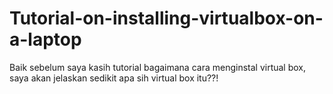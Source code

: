 # Tutorial-on-installing-virtualbox-on-a-laptop
Baik sebelum saya kasih tutorial bagaimana cara menginstal virtual box, saya akan jelaskan sedikit apa sih virtual box itu??!
